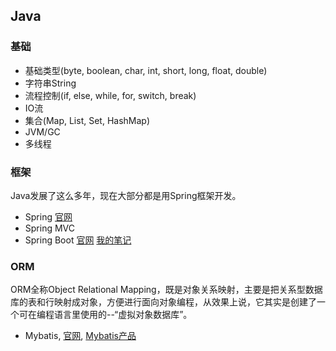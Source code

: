 ## Java
### 基础
- 基础类型(byte, boolean, char, int, short, long, float, double)
- 字符串String
- 流程控制(if, else, while, for, switch, break)
- IO流
- 集合(Map, List, Set, HashMap)
- JVM/GC
- 多线程

### 框架
Java发展了这么多年，现在大部分都是用Spring框架开发。
- Spring [官网](https://spring.io/)
- Spring MVC
- Spring Boot [官网](https://projects.spring.io/spring-boot/) [我的笔记](https://github.com/luffyke/springboot-demo)

### ORM
ORM全称Object Relational Mapping，既是对象关系映射，主要是把关系型数据库的表和行映射成对象，方便进行面向对象编程，从效果上说，它其实是创建了一个可在编程语言里使用的--“虚拟对象数据库”。
- Mybatis, [官网](http://www.mybatis.org/mybatis-3/), [Mybatis产品](http://blog.mybatis.org/p/products.html)